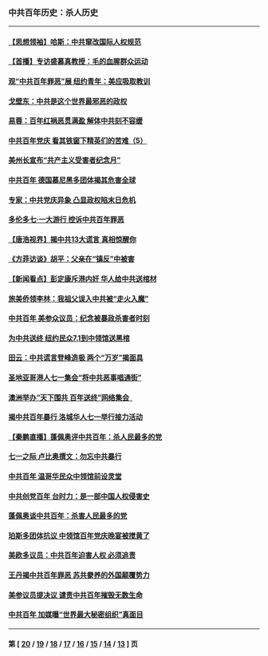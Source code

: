 ### 中共百年历史：杀人历史
---
#### [【思想领袖】哈斯：中共窜改国际人权规范](../../pages/nf1176106/n13053647.md?07270430) 
#### [【首播】专访盛慕真教授：毛的血腥群众运动](../../pages/nf1176106/n13091782.md?07270430) 
#### [观“中共百年罪恶”展 纽约青年：美应吸取教训](../../pages/nf1176106/n13085246.md?07270430) 
#### [戈壁东：中共是这个世界最邪恶的政权](../../pages/nf1176106/n13085641.md?07270430) 
#### [易蓉：百年红祸恶贯满盈 解体中共刻不容缓](../../pages/nf1176106/n13084455.md?07270430) 
#### [中共百年党庆 看其铁窗下精英们的苦难（5）](../../pages/nf1176106/n13076766.md?07270430) 
#### [美州长宣布“共产主义受害者纪念月”](../../pages/nf1176106/n13074024.md?07270430) 
#### [中共百年 德国慕尼黑多团体揭其危害全球](../../pages/nf1176106/n13068873.md?07270430) 
#### [专家：中共党庆异象 凸显政权陷末日危机](../../pages/nf1176106/n13067084.md?07270430) 
#### [多伦多七·一大游行 控诉中共百年罪恶](../../pages/nf1176106/n13062043.md?07270430) 
#### [【唐浩视界】揭中共13大谎言 真相惊醒你](../../pages/nf1176106/n13065208.md?07270430) 
#### [《方菲访谈》胡平：父亲在“镇反”中被害](../../pages/nf1176106/n13064114.md?07270430) 
#### [【新闻看点】彭定康斥港内奸 华人给中共送棺材](../../pages/nf1176106/n13064230.md?07270430) 
#### [旅美侨领李林：我祖父误入中共被“走火入魔”](../../pages/nf1176106/n13062777.md?07270430) 
#### [中共百年 美参众议员：纪念被暴政杀害者时刻](../../pages/nf1176106/n13063735.md?07270430) 
#### [为中共送终 纽约民众7.1到中领馆送黑棺](../../pages/nf1176106/n13062573.md?07270430) 
#### [田云：中共谎言登峰造极 两个“万岁”揭面具](../../pages/nf1176106/n13062013.md?07270430) 
#### [圣地亚哥港人七一集会“将中共恶事唱通街”](../../pages/nf1176106/n13062681.md?07270430) 
#### [澳洲举办“天下围共 百年送终”网络集会  ](../../pages/nf1176106/n13054366.md?07270430) 
#### [揭中共百年暴行 洛城华人七一举行接力活动](../../pages/nf1176106/n13061979.md?07270430) 
#### [【秦鹏直播】蓬佩奥评中共百年：杀人民最多的党](../../pages/nf1176106/n13061736.md?07270430) 
#### [七一之际 卢比奥撰文：勿忘中共暴行](../../pages/nf1176106/n13061044.md?07270430) 
#### [中共百年 温哥华民众中领馆前设灵堂](../../pages/nf1176106/n13061399.md?07270430) 
#### [中共创党百年 台时力：是一部中国人权侵害史](../../pages/nf1176106/n13060687.md?07270430) 
#### [蓬佩奥谈中共百年：杀害人民最多的党](../../pages/nf1176106/n13061271.md?07270430) 
#### [珀斯多团体抗议 中领馆百年党庆晚宴被搅黄了](../../pages/nf1176106/n13061220.md?07270430) 
#### [美欧多议员：中共百年迫害人权 必须追责](../../pages/nf1176106/n13061062.md?07270430) 
#### [王丹揭中共百年罪恶 苏共豢养的外国颠覆势力](../../pages/nf1176106/n13060640.md?07270430) 
#### [美参议员提决议 谴责中共百年摧毁无数生命](../../pages/nf1176106/n13060723.md?07270430) 
#### [中共百年 加媒曝“世界最大秘密组织”真面目](../../pages/nf1176106/n13059116.md?07270430) 

---
#### 第 [ [20](./20.md?07270430) / [19](./19.md?07270430) / [18](./18.md?07270430) / [17](./17.md?07270430) / [16](./16.md?07270430) / [15](./15.md?07270430) / [14](./14.md?07270430) / [13](./13.md?07270430) ] 页
